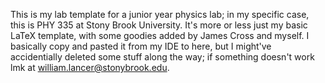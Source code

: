 This is my lab template for a junior year physics lab;
in my specific case, this is PHY 335 at Stony Brook University.
It's more or less just my basic LaTeX template, with some
goodies added by James Cross and myself. I basically copy and pasted
it from my IDE to here, but I might've accidentially deleted some stuff
along the way; if something doesn't work lmk at william.lancer@stonybrook.edu.
